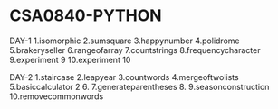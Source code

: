 # CSA0840-PYTHON
DAY-1
1.isomorphic
2.sumsquare
3.happynumber
4.polidrome
5.brakeryseller
6.rangeofarray
7.countstrings
8.frequencycharacter
9.experiment 9
10.experiment 10 


DAY-2
1.staircase
2.leapyear
3.countwords
4.mergeoftwolists
5.basiccalculator 2
6.
7.generateparentheses
8.
9.seasonconstruction
10.removecommonwords
